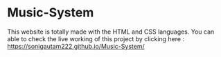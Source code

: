 # Music-System
This website is totally made with the HTML and CSS languages.
You can able to check the live working of this project by clicking here : https://sonigautam222.github.io/Music-System/

